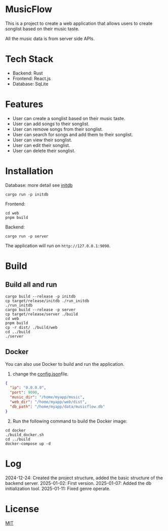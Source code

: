 # MusicFlow

This is a project to create a web application that allows users to create songlist based on their music taste.

All the music data is from server side APIs.

# Tech Stack

- Backend: Rust
- Frontend: React.js
- Database: SqLite

# Features

- User can create a songlist based on their music taste.
- User can add songs to their songlist.
- User can remove songs from their songlist.
- User can search for songs and add them to their songlist.
- User can view their songlist.
- User can edit their songlist.
- User can delete their songlist.

# Installation

Database: more detail see [initdb](initdb/README.md)

```shell
cargo run -p initdb
```

Frontend:

```shell
cd web
pnpm build
```

Backend:

```shell
cargo run -p server
```

The application will run on `http://127.0.0.1:9090`.

# Build

## Build all and run

```shell
cargo build --release -p initdb
cp target/release/initdb ./run_initdb
./run_initdb
cargo build --release -p server
cp target/release/server ./build
cd web
pnpm build
cp -r dist/ ./build/web
cd ../build
./server
```

## Docker

You can also use Docker to build and run the application.

1. change the [config.json](conf/config.json )file.

```json
{
  "ip": "0.0.0.0",
  "port": 9090,
  "music_dir": "/home/myapp/music",
  "web_dir": "/home/myapp/web/dist",
  "db_path": "/home/myapp/data/musicflow.db"
}
```

2. Run the following command to build the Docker image:


```shell
cd docker
./build_docker.sh
cd ../build
docker-compose up -d
```

# Log

2024-12-24: Created the project structure, added the basic structure of the backend server.
2025-01-02: First version.
2025-01-07: Added the db initialization tool.
2025-01-11: Fixed genre operate.

# License

[MIT](LICENSE)